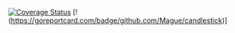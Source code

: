 [![Coverage Status](https://coveralls.io/repos/github/Mague/candlestick/badge.svg)](https://coveralls.io/github/Mague/candlestick)
[!(https://goreportcard.com/badge/github.com/Mague/candlestick)]